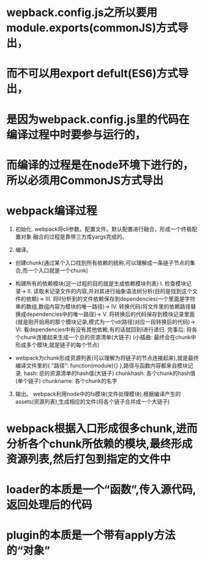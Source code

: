 # wepback.config.js之所以要用module.exports(commonJS)方式导出，
# 而不可以用export defult(ES6)方式导出，
# 是因为webpack.config.js里的代码在编译过程中时要参与运行的，
# 而编译的过程是在node环境下进行的，所以必须用CommonJS方式导出

# webpack编译过程
1. 初始化.
  webpack将cli参数。配置文件。默认配置进行融合，形成一个终极配置对象
  融合的过程是靠带三方库yargs完成的。

2. 编译。
  * 创建chunk(通过某个入口找到所有依赖的统称,可以理解成一条链子节点的集合,而一个入口就是一个chunk)

  * 构建所有的依赖模块(这一过程的目的就是生成依赖模块列表)
  Ⅰ. 检查模块记录->
  Ⅱ. 读取未记录文件的内容,并对其进行抽象语法树分析(目的是找到这个文件的依赖)->
  Ⅲ. 将Ⅱ分析到的文件依赖保存到dependencies(一个里面是字符串的数组,数组内容为模块的唯一路径)->
  Ⅳ. 转换代码(将文件里的依赖路径替换成dependencies中的唯一路径)->
  Ⅴ. 将转换后的代码保存到模块记录里面(就是刚开始用的那个模块记录,模式为一个id(路径)对应一段转换后的代码)->
  Ⅵ. 看dependencies中有没有其他依赖,有的话就回到Ⅰ进行递归.
  完事后: 将各个chunk连接起来生成一个总的资源清单(大链子)
  (小插曲: 最终会在chunk中形成多个模块,就是链子的每个节点)

  * webpack为chunk形成资源列表(可以理解为将链子的节点连接起来),就是最终编译文件里的{ "路径": function(module){} },路径与函数内容都来自模块记录.
  hash: 总的资源清单的hash值(大链子)
  chunkhash: 各个chunk的hash值(单个链子)
  chunkname: 各个chunk的名字

3. 输出。
  webpack利用node中的fs模块(文件处理模块),根据编译产生的assets(资源列表),生成相应的文件(将各个链子合并成一个大链子)



# webpack根据入口形成很多chunk,进而分析各个chunk所依赖的模块,最终形成资源列表,然后打包到指定的文件中

# loader的本质是一个“函数”,传入源代码,返回处理后的代码
# plugin的本质是一个带有apply方法的“对象”
